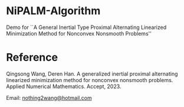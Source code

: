 # NiPALM-Algorithm
Demo for ``A General Inertial Type Proximal Alternating Linearized Minimization Method for Nonconvex Nonsmooth Problems''

# Reference
Qingsong Wang, Deren Han. A generalized inertial proximal alternating linearized minimization method for
nonconvex nonsmooth problems. Applied Numerical Mathematics. Accept, 2023.

Email: nothing2wang@hotmail.com

